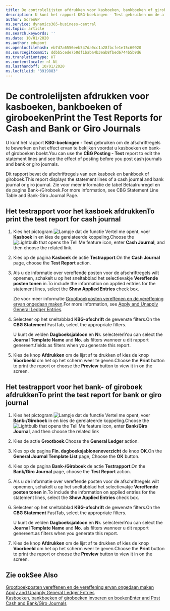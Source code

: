 ```yaml
---
title: De controlelijsten afdrukken voor kasboeken, bankboeken of giroboeken
description: U kunt het rapport KBG-boekingen - Test gebruiken om de afschriftregels te bewerken en het effect ervan te bekijken voordat u kasboeken en bank- of giroboeken boekt.
author: SorenGP
ms.service: dynamics365-business-central
ms.topic: article
ms.search.keywords: ''
ms.date: 10/01/2020
ms.author: edupont
ms.openlocfilehash: eb7d7a6556eeb547da0cc1a28fbcfe1e15c60920
ms.sourcegitcommit: ddbb5cede750df1baba4b3eab8fbed6744b5b9d6
ms.translationtype: HT
ms.contentlocale: nl-NL
ms.lasthandoff: 10/01/2020
ms.locfileid: "3919883"
---
```

# <a name="print-the-test-reports-for-cash-and-bank-or-giro-journals"></a><span data-ttu-id="a18fb-103">De controlelijsten afdrukken voor kasboeken, bankboeken of giroboeken</span><span class="sxs-lookup"><span data-stu-id="a18fb-103">Print the Test Reports for Cash and Bank or Giro Journals</span></span>
<span data-ttu-id="a18fb-104">U kunt het rapport **KBG-boekingen - Test** gebruiken om de afschriftregels te bewerken en het effect ervan te bekijken voordat u kasboeken en bank- of giroboeken boekt.</span><span class="sxs-lookup"><span data-stu-id="a18fb-104">You can use the **CBG Posting - Test** report to edit the statement lines and see the effect of posting before you post cash journals and bank or giro journals.</span></span>  

<span data-ttu-id="a18fb-105">Dit rapport bevat de afschriftregels van een kasboek en bankboek of giroboek.</span><span class="sxs-lookup"><span data-stu-id="a18fb-105">This report displays the statement lines of a cash journal and bank journal or giro journal.</span></span> <span data-ttu-id="a18fb-106">Zie voor meer informatie de tabel Betaalrunregel en de pagina Bank-/Giroboek.</span><span class="sxs-lookup"><span data-stu-id="a18fb-106">For more information, see CBG Statement Line Table and Bank-Giro Journal Page.</span></span>  

## <a name="to-print-the-test-report-for-cash-journal"></a><span data-ttu-id="a18fb-107">Het testrapport voor het kasboek afdrukken</span><span class="sxs-lookup"><span data-stu-id="a18fb-107">To print the test report for cash journal</span></span>  

1.  <span data-ttu-id="a18fb-108">Kies het pictogram ![Lampje dat de functie Vertel me opent](../../media/ui-search/search_small.png "Vertel me wat u wilt doen"), voer **Kasboek** in en kies de gerelateerde koppeling.</span><span class="sxs-lookup"><span data-stu-id="a18fb-108">Choose the ![Lightbulb that opens the Tell Me feature](../../media/ui-search/search_small.png "Tell me what you want to do") icon, enter **Cash Journal**, and then choose the related link.</span></span>  
2.  <span data-ttu-id="a18fb-109">Kies op de pagina **Kasboek** de actie **Testrapport**.</span><span class="sxs-lookup"><span data-stu-id="a18fb-109">On the **Cash Journal** page, choose the **Test Report** action.</span></span>  
3.  <span data-ttu-id="a18fb-110">Als u de informatie over vereffende posten voor de afschriftregels wilt opnemen, schakelt u op het sneltabblad het selectievakje **Vereffende posten tonen** in.</span><span class="sxs-lookup"><span data-stu-id="a18fb-110">To include the information on applied entries for the statement lines, select the **Show Applied Entries** check box.</span></span>  

    <span data-ttu-id="a18fb-111">Zie voor meer informatie [Grootboekposten vereffenen en de vereffening ervan ongedaan maken](how-to-apply-and-unapply-general-ledger-entries.md).</span><span class="sxs-lookup"><span data-stu-id="a18fb-111">For more information, see [Apply and Unapply General Ledger Entries](how-to-apply-and-unapply-general-ledger-entries.md).</span></span>  

4.  <span data-ttu-id="a18fb-112">Selecteer op het sneltabblad **KBG-afschrift** de gewenste filters.</span><span class="sxs-lookup"><span data-stu-id="a18fb-112">On the **CBG Statement** FastTab, select the appropriate filters.</span></span>  

    <span data-ttu-id="a18fb-113">U kunt de velden **Dagboeksjabloon** en **Nr.** selecteren</span><span class="sxs-lookup"><span data-stu-id="a18fb-113">You can select the **Journal Template Name** and **No.**</span></span> <span data-ttu-id="a18fb-114">als filters wanneer u dit rapport genereert.</span><span class="sxs-lookup"><span data-stu-id="a18fb-114">fields as filters when you generate this report.</span></span>  
5.  <span data-ttu-id="a18fb-115">Kies de knop **Afdrukken** om de lijst af te drukken of kies de knop **Voorbeeld** om het op het scherm weer te geven.</span><span class="sxs-lookup"><span data-stu-id="a18fb-115">Choose the **Print** button to print the report or choose the **Preview** button to view it in on the screen.</span></span>  

## <a name="to-print-the-test-report-for-bank-or-giro-journal"></a><span data-ttu-id="a18fb-116">Het testrapport voor het bank- of giroboek afdrukken</span><span class="sxs-lookup"><span data-stu-id="a18fb-116">To print the test report for bank or giro journal</span></span>  

1.  <span data-ttu-id="a18fb-117">Kies het pictogram ![Lampje dat de functie Vertel me opent](../../media/ui-search/search_small.png "Vertel me wat u wilt doen"), voer **Bank-/Giroboek** in en kies de gerelateerde koppeling.</span><span class="sxs-lookup"><span data-stu-id="a18fb-117">Choose the ![Lightbulb that opens the Tell Me feature](../../media/ui-search/search_small.png "Tell me what you want to do") icon, enter **Bank/Giro Journal**, and then choose the related link</span></span>  
2.  <span data-ttu-id="a18fb-118">Kies de actie **Grootboek**.</span><span class="sxs-lookup"><span data-stu-id="a18fb-118">Choose the **General Ledger** action.</span></span>  
3.  <span data-ttu-id="a18fb-119">Kies op de pagina **Fin. dagboeksjablonenoverzicht** de knop **OK**.</span><span class="sxs-lookup"><span data-stu-id="a18fb-119">On the **General Journal Template List** page, Choose the **OK** button.</span></span>  
4.  <span data-ttu-id="a18fb-120">Kies op de pagina **Bank-/Giroboek** de actie **Testrapport**.</span><span class="sxs-lookup"><span data-stu-id="a18fb-120">On the **Bank/Giro Journal** page, choose the **Test Report** action.</span></span>  
5.  <span data-ttu-id="a18fb-121">Als u de informatie over vereffende posten voor de afschriftregels wilt opnemen, schakelt u op het sneltabblad het selectievakje **Vereffende posten tonen** in.</span><span class="sxs-lookup"><span data-stu-id="a18fb-121">To include the information on applied entries for the statement lines, select the **Show Applied Entries** check box.</span></span>  
6.  <span data-ttu-id="a18fb-122">Selecteer op het sneltabblad **KBG-afschrift** de gewenste filters.</span><span class="sxs-lookup"><span data-stu-id="a18fb-122">On the **CBG Statement** FastTab, select the appropriate filters.</span></span>  

    <span data-ttu-id="a18fb-123">U kunt de velden **Dagboeksjabloon** en **Nr.** selecteren</span><span class="sxs-lookup"><span data-stu-id="a18fb-123">You can select the **Journal Template Name** and **No.**</span></span> <span data-ttu-id="a18fb-124">als filters wanneer u dit rapport genereert.</span><span class="sxs-lookup"><span data-stu-id="a18fb-124">as filters when you generate this report.</span></span>  

7.  <span data-ttu-id="a18fb-125">Kies de knop **Afdrukken** om de lijst af te drukken of kies de knop **Voorbeeld** om het op het scherm weer te geven.</span><span class="sxs-lookup"><span data-stu-id="a18fb-125">Choose the **Print** button to print the report or choose the **Preview** button to view it in on the screen.</span></span>  

## <a name="see-also"></a><span data-ttu-id="a18fb-126">Zie ook</span><span class="sxs-lookup"><span data-stu-id="a18fb-126">See Also</span></span>  
 <span data-ttu-id="a18fb-127">[Grootboekposten vereffenen en de vereffening ervan ongedaan maken](how-to-apply-and-unapply-general-ledger-entries.md) </span><span class="sxs-lookup"><span data-stu-id="a18fb-127">[Apply and Unapply General Ledger Entries](how-to-apply-and-unapply-general-ledger-entries.md) </span></span>  
 [<span data-ttu-id="a18fb-128">Kasboeken, bankboeken of giroboeken invoeren en boeken</span><span class="sxs-lookup"><span data-stu-id="a18fb-128">Enter and Post Cash and Bank/Giro Journals</span></span>](how-to-enter-and-post-cash-and-bank-or-giro-journals.md)
